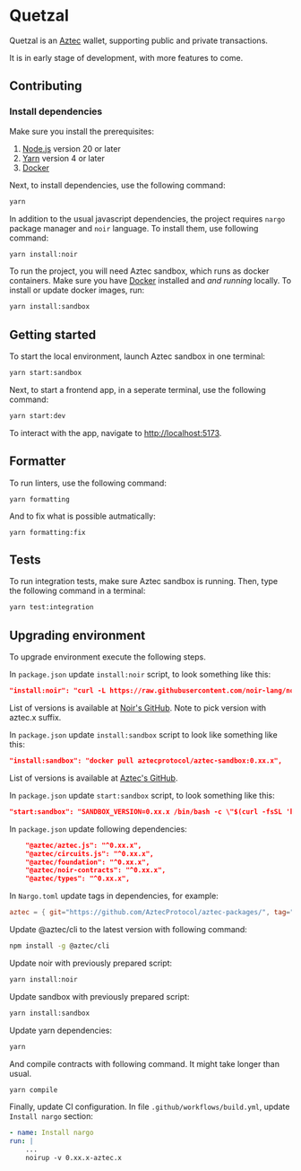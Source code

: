 # Quetzal
Quetzal is an [Aztec](https://aztec.network/) wallet, supporting public and private transactions.

It is in early stage of development, with more features to come.

## Contributing

### Install dependencies

Make sure you install the prerequisites:
1. [Node.js](https://nodejs.org/en) version 20 or later
2. [Yarn](https://yarnpkg.com/) version 4 or later
3. [Docker](https://www.docker.com/)

Next, to install dependencies, use the following command:
```bash
yarn
```

In addition to the usual javascript dependencies, the project requires `nargo` package manager and `noir` language.
To install them, use following command:

```bash
yarn install:noir
```

To run the project, you will need Aztec sandbox, which runs as docker containers.
Make sure you have [Docker](https://www.docker.com/) installed and _and running_ locally.
To install or update docker images, run:

```bash
yarn install:sandbox
```

## Getting started

To start the local environment, launch Aztec sandbox in one terminal:

```bash
yarn start:sandbox
```

Next, to start a frontend app, in a seperate terminal, use the following command:

```bash
yarn start:dev
```

To interact with the app, navigate to [http://localhost:5173](http://localhost:5173).

## Formatter

To run linters, use the following command:
```
yarn formatting
```

And to fix what is possible autmatically:
```
yarn formatting:fix
```


## Tests

To run integration tests, make sure Aztec sandbox is running.
Then, type the following command in a terminal:

```bash
yarn test:integration
```


## Upgrading environment

To upgrade environment execute the following steps.

In `package.json` update `install:noir` script, to look something like this:
```json
"install:noir": "curl -L https://raw.githubusercontent.com/noir-lang/noirup/main/install | bash noirup -v 0.`xx.x-aztec.2",
```

List of versions is available at [Noir's GitHub](https://github.com/noir-lang/noir/releases). Note to pick version with aztec.x suffix.

In `package.json` update `install:sandbox` script to look like something like this:
```json
"install:sandbox": "docker pull aztecprotocol/aztec-sandbox:0.xx.x",
```

List of versions is available at [Aztec's GitHub](https://github.com/AztecProtocol/aztec-packages/tags).

In `package.json` update `start:sandbox` script, to look something like this:
```json
"start:sandbox": "SANDBOX_VERSION=0.xx.x /bin/bash -c \"$(curl -fsSL 'https://sandbox.aztec.network')\" ",
```


In `package.json` update following dependencies:
```json
    "@aztec/aztec.js": "^0.xx.x",
    "@aztec/circuits.js": "^0.xx.x",
    "@aztec/foundation": "^0.xx.x",
    "@aztec/noir-contracts": "^0.xx.x",
    "@aztec/types": "^0.xx.x",
```

In `Nargo.toml` update tags in dependencies, for example:

```toml
aztec = { git="https://github.com/AztecProtocol/aztec-packages/", tag="aztec-packages-v0.xx.x", directory="yarn-project/aztec-nr/aztec" }
```

Update @aztec/cli to the latest version with following command:
```sh
npm install -g @aztec/cli
```

Update noir with previously prepared script:
```sh
yarn install:noir
```

Update sandbox with previously prepared script:
```sh
yarn install:sandbox
```

Update yarn dependencies:
```sh
yarn
```

And compile contracts with following command. It might take longer than usual.
```sh
yarn compile
```

Finally, update CI configuration. In file `.github/workflows/build.yml`, update `Install nargo` section:
```yaml
- name: Install nargo
run: |
    ...
    noirup -v 0.xx.x-aztec.x
```
